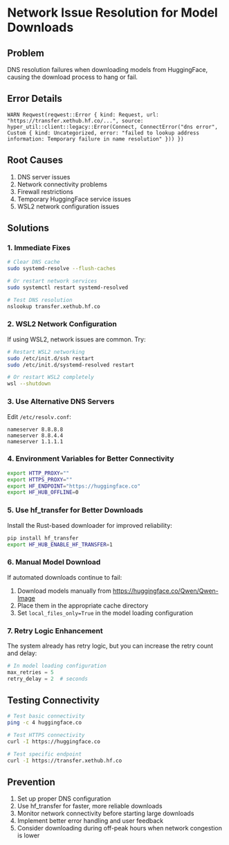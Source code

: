 # Network Issue Resolution for Model Downloads

## Problem
DNS resolution failures when downloading models from HuggingFace, causing the download process to hang or fail.

## Error Details
```
WARN Reqwest(reqwest::Error { kind: Request, url: "https://transfer.xethub.hf.co/...", source: hyper_util::client::legacy::Error(Connect, ConnectError("dns error", Custom { kind: Uncategorized, error: "failed to lookup address information: Temporary failure in name resolution" })) })
```

## Root Causes
1. DNS server issues
2. Network connectivity problems
3. Firewall restrictions
4. Temporary HuggingFace service issues
5. WSL2 network configuration issues

## Solutions

### 1. Immediate Fixes
```bash
# Clear DNS cache
sudo systemd-resolve --flush-caches

# Or restart network services
sudo systemctl restart systemd-resolved

# Test DNS resolution
nslookup transfer.xethub.hf.co
```

### 2. WSL2 Network Configuration
If using WSL2, network issues are common. Try:

```bash
# Restart WSL2 networking
sudo /etc/init.d/ssh restart
sudo /etc/init.d/systemd-resolved restart

# Or restart WSL2 completely
wsl --shutdown
```

### 3. Use Alternative DNS Servers
Edit `/etc/resolv.conf`:
```
nameserver 8.8.8.8
nameserver 8.8.4.4
nameserver 1.1.1.1
```

### 4. Environment Variables for Better Connectivity
```bash
export HTTP_PROXY=""
export HTTPS_PROXY=""
export HF_ENDPOINT="https://huggingface.co"
export HF_HUB_OFFLINE=0
```

### 5. Use hf_transfer for Better Downloads
Install the Rust-based downloader for improved reliability:
```bash
pip install hf_transfer
export HF_HUB_ENABLE_HF_TRANSFER=1
```

### 6. Manual Model Download
If automated downloads continue to fail:
1. Download models manually from https://huggingface.co/Qwen/Qwen-Image
2. Place them in the appropriate cache directory
3. Set `local_files_only=True` in the model loading configuration

### 7. Retry Logic Enhancement
The system already has retry logic, but you can increase the retry count and delay:
```python
# In model loading configuration
max_retries = 5
retry_delay = 2  # seconds
```

## Testing Connectivity
```bash
# Test basic connectivity
ping -c 4 huggingface.co

# Test HTTPS connectivity
curl -I https://huggingface.co

# Test specific endpoint
curl -I https://transfer.xethub.hf.co
```

## Prevention
1. Set up proper DNS configuration
2. Use hf_transfer for faster, more reliable downloads
3. Monitor network connectivity before starting large downloads
4. Implement better error handling and user feedback
5. Consider downloading during off-peak hours when network congestion is lower
